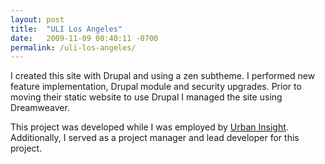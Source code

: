 ```yaml
---
layout: post
title:  "ULI Los Angeles"
date:   2009-11-09 00:40:11 -0700
permalink: /uli-los-angeles/
---
```

<p>I created this site with Drupal and using a zen subtheme. I performed new feature implementation, Drupal module and security upgrades. Prior to moving their static website to use Drupal I managed the site using Dreamweaver.</p>
<p>This project was developed while I was employed by <a href="http://urbaninsight.com/" rel="nofollow">Urban Insight</a>. Additionally, I served as a project manager and lead developer for this project.</p>
